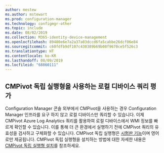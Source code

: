 ```yaml
---
author: mestew
ms.author: mstewart
ms.prod: configuration-manager
ms.technology: configmgr-other
ms.topic: include
ms.date: 08/02/2019
ms.collection: M365-identity-device-management
ms.openlocfilehash: 89480e6e7a2a37a03dccd6fa5cabbe26dcf06e84
ms.sourcegitcommit: c60fdfb9df107c430389b69b08f9670ce5f526c3
ms.translationtype: HT
ms.contentlocale: ko-KR
ms.lasthandoff: 08/09/2019
ms.locfileid: "68860111"
---
```

## <a name="local-device-query-evaluation-using-cmpivot-standalone"></a>CMPivot 독립 실행형을 사용하는 로컬 디바이스 쿼리 평가
<!--3197353-->
Configuration Manager 콘솔 외부에서 CMPivot을 사용하는 경우 Configuration Manager 인프라를 요구 하지 않고 로컬 디바이스만 쿼리할 수 있습니다. 이제 CMPivot Azure Log Analytics 쿼리를 활용하여 로컬 디바이스에서 WMI 정보를 빠르게 확인할 수 있습니다. 이를 통해 더 큰 환경에서 실행하기 전에 CMPivot 쿼리의 유효성을 검사하고 구체화할 수 있습니다. CMPivot 독립 실행형은 [시험판 기능](/sccm/core/servers/manage/pre-release-features#bkmk_table)이며 영어로만 제공됩니다. CMPivot 독립 실행형을 설치하는 방법에 대한 자세한 내용은 [CMPivot 독립 실행형 설치](/sccm/core/servers/manage/cmpivot#install-cmpivot-standalone)를 참조하세요.
